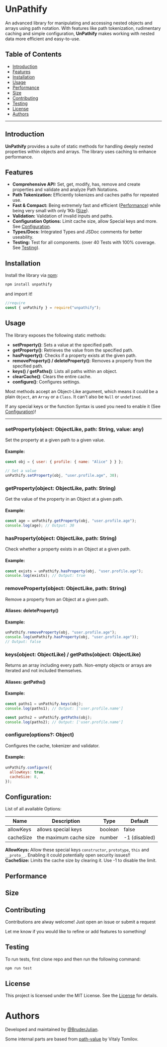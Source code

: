 # UnPathify

An advanced library for manipulating and accessing nested objects and arrays using path notation. With features like path tokenization, rudimentary caching and simple configuration, **UnPathify** makes working with nested data more efficient and easy-to-use.

## Table of Contents

- [Introduction](#introduction)
- [Features](#features)
- [Installation](#installation)
- [Usage](#usage)
- [Performance](#performance)
- [Size](#size)
- [Contributing](#contributing)
- [Testing](#testing)
- [License](#license)
- [Authors](#authors)

---

## Introduction

**UnPathify** provides a suite of static methods for handling deeply nested properties within objects and arrays. The library uses caching to enhance performance.

## Features

- **Comprehensive API:** Set, get, modify, has, remove and create properties and validate and analyze Path Notations.
- **Path Tokenization:** Efficiently tokenizes and caches paths for repeated use.
- **Fast & Compact:** Being extremely fast and efficient ([Performance](#performance)) while being very small with only 1Kb ([Size](#size)).
- **Validation:** Validation of invalid inputs and paths.
- **Configuration Options:** Limit cache size, allow Special keys and more. See [Configuration](#configuration).
- **Types/Docs:** Integrated Types and JSDoc comments for better useability.
- **Testing:** Test for all components. (over 40 Tests with 100% coverage. See [Testing](#testing)).

## Installation

Install the library via [npm](https://www.npmjs.com):

```bash
npm install unpathify
```

and import it!

```javascript
//require
const { unPathify } = require("unpathify");
```

## Usage

The library exposes the following static methods:

- **setProperty()**: Sets a value at the specified path.
- **getProperty()**: Retrieves the value from the specified path.
- **hasProperty()**: Checks if a property exists at the given path.
- **removeProperty() / deleteProperty()**: Removes a property from the specified path.
- **keys() / getPaths()**: Lists all paths within an object.
- **clearCache()**: Clears the entire cache.
- **configure()**: Configures settings.

Most methods accept an Object-Like argument, which means it could be a plain `Object`, an `Array` or a `Class`. It can't also be `Null` or `undefined`.

If any special keys or the function Syntax is used you need to enable it (See [Configuration](#configuration))!

---

### setProperty(object: ObjectLike, path: String, value: any)

Set the property at a given path to a given value.

#### Example:

```javascript
const obj = { user: { profile: { name: "Alice" } } };

// Set a value
unPathify.setProperty(obj, "user.profile.age", 30);
```

### getProperty(object: ObjectLike, path: String)

Get the value of the property in an Object at a given path.

#### Example:

```javascript
const age = unPathify.getProperty(obj, "user.profile.age");
console.log(age); // Output: 30
```

### hasProperty(object: ObjectLike, path: String)

Check whether a property exists in an Object at a given path.

#### Example:

```javascript
const exists = unPathify.hasProperty(obj, "user.profile.age");
console.log(exists); // Output: true
```

### removeProperty(object: ObjectLike, path: String)

Remove a property from an Object at a given path.

#### Aliases: deleteProperty()

#### Example:

```javascript
unPathify.removeProperty(obj, "user.profile.age");
console.log(unPathify.hasProperty(obj, "user.profile.age"));
// Output: false
```

### keys(object: ObjectLike) / getPaths(object: ObjectLike)

Returns an array including every path. Non-empty objects or arrays are iterated and not included themselves.

#### Aliases: getPaths()

#### Example:

```javascript
const paths1 = unPathify.keys(obj);
console.log(paths1); // Output: ['user.profile.name']

const paths2 = unPathify.getPaths(obj);
console.log(paths2); // Output: ['user.profile.name']
```

### configure(options?: Object)

Configures the cache, tokenizer and validator.

#### Example:

```javascript
unPathify.configure({
  allowKeys: true,
  cacheSize: 8,
});
```

## Configuration:

List of all available Options:

| Name      | Description            | Type    | Default       |
| --------- | ---------------------- | ------- | ------------- |
| allowKeys | allows special keys    | boolean | false         |
| cacheSize | the maximum cache size | number  | -1 (disabled) |

**AllowKeys:** Allow these special keys `constructor`, `prototype`, `this` and `__proto__`.
Enabling it could potentially open security issues!!
<br>
**CacheSize:** Limits the cache size by clearing it. Use -1 to disable the limit.

## Performance

## Size

## Contributing

Contributions are alway welcome! Just open an issue or submit a request

Let me know if you would like to refine or add features to something!

## Testing

To run tests, first clone repo and then run the following command:

```bash
npm run test
```

## License

This project is licensed under the MIT License. See the [License](LICENSE) for details.

# Authors

Developed and maintained by [@BruderJulian](https://www.github.com/BruderJulian).

Some internal parts are based from [path-value](https://github.com/vitaly-t/path-value) by Vitaly Tomilov.
